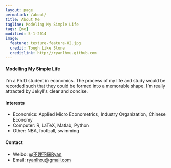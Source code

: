 ```yaml
---
layout: page
permalink: /about/
title: About Me
tagline: Modeling My Simple Life
tags: [me]
modified: 5-1-2014
image:
  feature: texture-feature-02.jpg
  credit: Tough Like Stone
  creditlink: http://ryanlhxu.github.com
---
```


#### Modelling My Simple Life

I'm a Ph.D student in economics. The process of my life and study would be recorded such that they could be formed into a memorable shape. I'm really attracted by Jekyll's clear and concise.


#### Interests
* Economics: Applied Micro Econometrics, Industry Organization, Chinese Economy
* Computer: R, LaTeX, Matlab, Python
* Other: NBA, football, swimming

#### Contact
* Weibo: [@不理不睬Ryan](http://weibo.com/economicgay)
* Email: [ryanlhxu@gmail.com](mailto:ryanlhxu@gmail.com)


